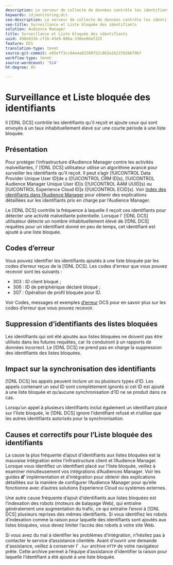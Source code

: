 ```yaml
---
description: Le serveur de collecte de données contrôle les identifiants qu’il reçoit et ajoute ceux qui sont envoyés à un taux inhabituellement élevé sur une courte période à une liste bloquée.
keywords: id;monitoring;dcs
seo-description: Le serveur de collecte de données contrôle les identifiants qu’il reçoit et ajoute ceux qui sont envoyés à un taux inhabituellement élevé sur une courte période à une liste bloquée.
seo-title: Surveillance et Liste bloquée des identifiants
solution: Audience Manager
title: Surveillance et Liste bloquée des identifiants
uuid: 498e0316-cf1b-43e9-88ba-338ee0daf225
feature: DCS
translation-type: tm+mt
source-git-commit: e05eff3cc04e4a82399752c862e2b2370286f96f
workflow-type: tm+mt
source-wordcount: '514'
ht-degree: 0%

---
```



# Surveillance et Liste bloquée des identifiants

Il [!DNL DCS] contrôle les identifiants qu’il reçoit et ajoute ceux qui sont envoyés à un taux inhabituellement élevé sur une courte période à une liste bloquée.

## Présentation

Pour protéger l’infrastructure d’Audience Manager contre les activités malveillantes, l’ [!DNL DCS] utilisateur utilise un algorithme avancé pour surveiller les identifiants qu’il reçoit. Il peut s’agir [!UICONTROL Data Provider Unique User ID]de s ([!UICONTROL CRM ID]s), [!UICONTROL Audience Manager Unique User ID]s ([!UICONTROL AAM UUID]s) ou [!UICONTROL Experience Cloud ID]s ([!UICONTROL ECID]s). Voir [Index des identifiants dans l’Audience Manager](../../../reference/ids-in-aam.md) pour obtenir des explications détaillées sur les identifiants pris en charge par l’Audience Manager.

Le [!DNL DCS] contrôle la fréquence à laquelle il reçoit ces identifiants pour détecter une activité malveillante potentielle. Lorsque l’ [!DNL DCS] utilisateur détecte un nombre inhabituellement élevé de [!DNL DCS] requêtes pour un identifiant donné en peu de temps, cet identifiant est ajouté à une liste bloquée.

## Codes d’erreur

Vous pouvez identifier les identifiants ajoutés à une liste bloquée par les codes d’erreur reçus de la [!DNL DCS]. Les codes d&#39;erreur que vous pouvez recevoir sont les suivants :

* 303 : ID client bloqué ;
* 306 : ID de périphérique déclaré bloqué ;
* 307 : Opération de profil bloquée pour ID.

Voir Codes, messages et exemples [d’erreur](dcs-error-codes.md) DCS pour en savoir plus sur les codes d’erreur que vous pouvez recevoir.

## Suppression d’identifiants des listes bloquées

Les identifiants qui ont été ajoutés aux listes bloquées ne doivent pas être utilisés dans les futures requêtes, car ils conduiront à un rapports de données incorrect. Le [!DNL DCS] ne prend pas en charge la suppression des identifiants des listes bloquées.

## Impact sur la synchronisation des identifiants

[!DNL DCS] les appels peuvent inclure un ou plusieurs types d’ID. Les appels contenant un seul ID sont complètement ignorés si cet ID est ajouté à une liste bloquée et qu’aucune synchronisation d’ID ne se produit dans ce cas.

Lorsqu’un appel à plusieurs identifiants inclut également un identifiant placé sur l&#39;liste bloquée, le [!DNL DCS] ignore l’identifiant refusé et n’utilise que les autres identifiants autorisés pour la synchronisation.

## Causes et correctifs pour l’Liste bloquée des identifiants

La cause la plus fréquente d’ajout d’identifiants aux listes bloquées est la mauvaise intégration entre l’infrastructure client et l’Audience Manager. Lorsque vous identifiez un identifiant placé sur l&#39;liste bloquée, veillez à examiner minutieusement vos intégrations d’Audiences Manager. Voir les guides **d’** implémentation et d’intégration pour obtenir des explications détaillées sur la manière de configurer l’Audience Manager pour qu’elle fonctionne avec d’autres solutions Experience Cloud ou systèmes externes.

Une autre cause fréquente d’ajout d’identifiants aux listes bloquées est l’indexation des robots (moteurs de balayage Web), qui entraîne généralement une augmentation du trafic, ce qui entraîne l’envoi à [!DNL DCS] plusieurs reprises des mêmes identifiants. Si vous identifiez les robots d’indexation comme la raison pour laquelle des identifiants sont ajoutés aux listes bloquées, vous devez limiter l’accès des robots à votre site Web.

Si vous avez du mal à identifier les problèmes d’intégration, n’hésitez pas à contacter le service d’assistance clientèle. Avant d&#39;ouvrir une demande d&#39;assistance, veillez à conserver l&#39; `.har` archive `HTTP` de votre navigateur prête. Cette archive permet à l’équipe d’assistance d’identifier la raison pour laquelle l’identifiant a été ajouté à une liste bloquée.